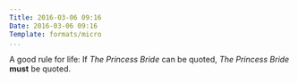 ```yaml
---
Title: 2016-03-06 09:16
Date: 2016-03-06 09:16
Template: formats/micro
...
```


A good rule for life: If _The Princess Bride_ can be quoted, _The Princess Bride_ **must** be quoted.
